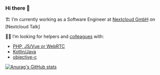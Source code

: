 ### Hi there 👋

🏗 I’m currently working as a Software Engineer at [Nextcloud GmbH](https://github.com/nextcloud/) on [Nextcloud Talk]

🐕‍🦺 I’m looking for helpers and [colleagues](https://nextcloud.com/jobs/) with:

 - [PHP, JS/Vue or WebRTC](https://github.com/nextcloud/spreed)
 - [Kotlin/Java](https://github.com/nextcloud/talk-android)
 - [objective-c](https://github.com/nextcloud/talk-ios)

[![Anurag's GitHub stats](https://github-readme-stats.vercel.app/api?username=nickvergessen&theme=gotham&show_icons=true)](https://github.com/anuraghazra/github-readme-stats)
